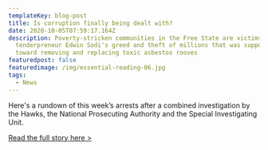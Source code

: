 ```yaml
---
templateKey: blog-post
title: Is corruption finally being dealt with?
date: 2020-10-05T07:59:17.164Z
description: Poverty-stricken communities in the Free State are victims of
  tenderpreneur Edwin Sodi's greed and theft of millions that was supposed to go
  toward removing and replacing toxic asbestos rooves
featuredpost: false
featuredimage: /img/essential-reading-06.jpg
tags:
  - News
---
```

Here's a rundown of this week’s arrests after a combined investigation by the Hawks, the National Prosecuting Authority and the Special Investigating Unit.

[Read the full story here > ](https://www.sapeople.com/2020/10/02/whos-been-arrested-so-far-in-staggering-swoop-on-corrupt-officials-in-south-africa/)